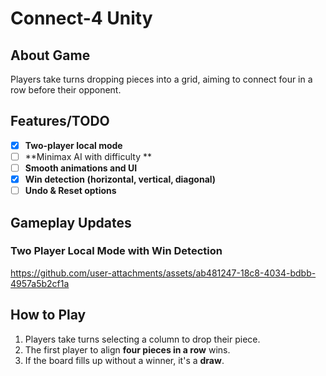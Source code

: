 # Connect-4 Unity

## About Game 
Players take turns dropping pieces into a grid, aiming to connect four in a row before their opponent.

## Features/TODO
- [X]  **Two-player local mode**
- [ ]  **Minimax AI with difficulty **
- [ ] **Smooth animations and UI**
- [X] **Win detection (horizontal, vertical, diagonal)**
- [ ] **Undo & Reset options**

## Gameplay Updates
### Two Player Local Mode with Win Detection
https://github.com/user-attachments/assets/ab481247-18c8-4034-bdbb-4957a5b2cf1a


## How to Play
1. Players take turns selecting a column to drop their piece.
2. The first player to align **four pieces in a row** wins.
3. If the board fills up without a winner, it's a **draw**.


